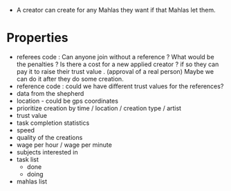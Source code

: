 * A creator can create for any Mahlas they want if that Mahlas let them.

# Properties
* referees code : 
Can anyone join without a reference ? 
What would be the penalties ?
Is there a cost for a new applied creator ? if so they can pay it to raise their trust value . (approval of a real person) Maybe we can do it after they do some creation.
* reference code : could we have different trust values for the references?
* data from the shepherd
* location - could be gps coordinates
* prioritize creation by time / location / creation type / artist
* trust value
* task completion statistics
* speed
* quality of the creations
* wage per hour / wage per minute
* subjects interested in
* task list
  * done
  * doing
* mahlas list
